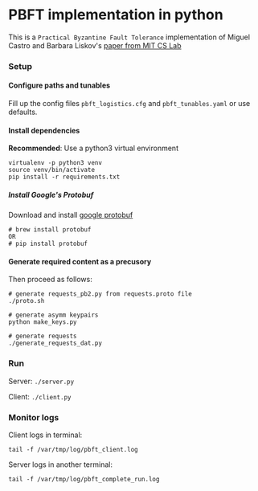 # PBFT implementation in python

This is a `Practical Byzantine Fault Tolerance` implementation of Miguel Castro and Barbara Liskov's [paper from MIT CS Lab](pmg.csail.mit.edu/papers/osdi99.pdf)

### Setup

#### Configure paths and tunables

Fill up the config files `pbft_logistics.cfg` and `pbft_tunables.yaml` or use defaults.

#### Install dependencies

__Recommended__: Use a python3 virtual environment

```
virtualenv -p python3 venv
source venv/bin/activate
pip install -r requirements.txt
```

##### Install Google's Protobuf

Download and install [google protobuf](https://github.com/google/protobuf/tree/master/python/google)

```
# brew install protobuf
OR 
# pip install protobuf
```

#### Generate required content as a precusory

Then proceed as follows:

```
# generate requests_pb2.py from requests.proto file
./proto.sh

# generate asymm keypairs
python make_keys.py

# generate requests
./generate_requests_dat.py 
```

### Run

Server: `./server.py`

Client: `./client.py`

### Monitor logs

Client logs in terminal:

```
tail -f /var/tmp/log/pbft_client.log 
```

Server logs in another terminal:

```
tail -f /var/tmp/log/pbft_complete_run.log 
```
